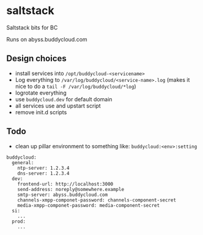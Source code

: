 # saltstack
Saltstack bits for BC

Runs on abyss.buddycloud.com

## Design choices

- install services into `/opt/buddycloud-<servicename>`
- Log everything to `/var/log/buddycloud/<service-name>.log` (makes it nice to do a `tail -F /var/log/buddycloud/*log`)
- logrotate everything
- use `buddycloud.dev` for default domain
- all services use and upstart script
- remove init.d scripts

## Todo

- clean up pillar environment to something like: `buddycloud:<env>:setting` 
```
buddycloud:
  general:
    ntp-server: 1.2.3.4
    dns-server: 1.2.3.4
  dev:
    frontend-url: http://localhost:3000
    send-address: noreply@somewhere.example
    smtp-server: abyss.buddycloud.com
    channels-xmpp-componet-password: channels-component-secret
    media-xmpp-componet-password: media-component-secret
  si:
    ...
  prod:
    ...
```
